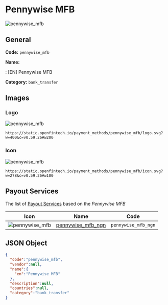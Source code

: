 
# Pennywise MFB 
![pennywise_mfb](https://static.openfintech.io/payment_methods/pennywise_mfb/logo.svg?w=400&c=v0.59.26#w200)  

## General 
**Code:** `pennywise_mfb` 
 
**Name:** 
 
:	[EN] Pennywise MFB 
 
**Category:** `bank_transfer` 
 

## Images 

### Logo 
![pennywise_mfb](https://static.openfintech.io/payment_methods/pennywise_mfb/logo.svg?w=400&c=v0.59.26#w200)  

```
https://static.openfintech.io/payment_methods/pennywise_mfb/logo.svg?w=400&c=v0.59.26#w200
```  

### Icon 
![pennywise_mfb](https://static.openfintech.io/payment_methods/pennywise_mfb/icon.svg?w=278&c=v0.59.26#w100)  

```
https://static.openfintech.io/payment_methods/pennywise_mfb/icon.svg?w=278&c=v0.59.26#w100
```  

## Payout Services 
 
The list of [Payout Services](/payout-services/) based on the _Pennywise MFB_ 

|Icon|Name|Code| 
|:---:|:---:|:---:| 
|![pennywise_mfb](https://static.openfintech.io/payout_methods/pennywise_mfb/icon.svg?w=278&c=v0.59.26#w40) |[pennywise_mfb_ngn](/payout-services/pennywise_mfb_ngn/)|`pennywise_mfb_ngn`| 
 

## JSON Object 

```json
{
  "code":"pennywise_mfb",
  "vendor":null,
  "name":{
    "en":"Pennywise MFB"
  },
  "description":null,
  "countries":null,
  "category":"bank_transfer"
}
```  
